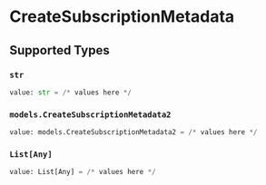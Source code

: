# CreateSubscriptionMetadata


## Supported Types

### `str`

```python
value: str = /* values here */
```

### `models.CreateSubscriptionMetadata2`

```python
value: models.CreateSubscriptionMetadata2 = /* values here */
```

### `List[Any]`

```python
value: List[Any] = /* values here */
```

